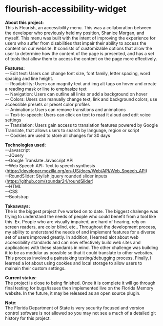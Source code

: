 # flourish-accessibility-widget

<b>About this project:</b><br/> 
This is Flourish, an accessibility menu. This was a collaboration between the developer who previously held my position, Shanice Morgan, and myself. This menu was built with the intent of improving the  experience for users who suffer from disabilities that impair their ability to access the content on our website. It consists of customizable options that allow the user to determine how the content of the page is presented, and has a set of tools that allow them to access the content on the page more effectively. 

<b>Features:</b><br/> 
-- Edit text: Users can change font size, font family, letter spacing, word spacing and line height.<br/>
-- Readability: Users can magnify text and img alt tags on hover and create a reading mask or line to emphasize text<br/>
-- Navigation: Users can outline all links or add a background on hover<br/>
-- Colors: Users can manually change text, link and background colors, use accessible presets or preset color profiles<br/>
-- Animations: Users can remove transitions and animations<br/>
-- Text-to-speech: Users can click on text to read it aloud and edit voice settings<br/>
-- Translation: Users gain access to translation features powered by Google Translate, that allows users to search by language, region or script <br/>
-- Cookies are used to store all changes for 30 days<br/>

<b>Technologies used:</b><br/> 
--Javascript<br/>
--JQuery<br/>
--Google Translate Javascript API<br/>
--Web Speech API: Text to speech synthesis (<a>https://developer.mozilla.org/en-US/docs/Web/API/Web_Speech_API</a>)<br/>
--RoundSlider: Stylish jquery rounded slider inputs (<a>https://github.com/soundar24/roundSlider</a>)<br/>
--HTML<br/>
--CSS<br/>
--Bootstrap<br/>

<b>Takeaways:</b><br/> 
The is the biggest project I've worked on to date. The biggest chalenge was trying to understand the needs of people who could benefit from a tool like this. Ex. People who are visually impaired, are hard of hearing, rely on screen readers, are color blind, etc.. Throughout the development process, my ability to understand the needs of and implement features for a diverse set of users improved greatly. In addition, I learned alot about web accessibility standards and can now effectively build web sites and applications with these standards in mind. The other challenge was building it to be as modular as possible so that it could translate to other websites. This process involved a painstaking testing/debugging process. Finally, I learned a lot about using cookies and local storage to allow users to mainain their custom settings.

<b>Current status:</b><br/> 
The project is close to being finished. Once it is complete it will go through final testing for bugs/issues then implemented live on the Florida Memory website. In the future, it may be released as an open source plugin.

<b>Note:</b><br/> 
The Florida Department of State is very security focused and version control software is not allowed so you may not see a much of a detailed git history for this project.

